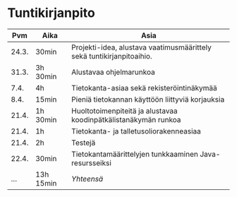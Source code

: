 # Tuntikirjanpito

Pvm   | Aika      | Asia
------|-----------|-----
24.3. | 30min     | Projekti-idea, alustava vaatimusmäärittely sekä tuntikirjanpitoaihio.
31.3. | 3h 30min  | Alustavaa ohjelmarunkoa
7.4.  | 4h        | Tietokanta-asiaa sekä rekisteröintinäkymää
8.4.  | 15min     | Pieniä tietokannan käyttöön liittyviä korjauksia
21.4. | 1h 30min  | Huoltotoimenpiteitä ja alustavaa koodinpätkälistanäkymän runkoa
21.4. | 1h        | Tietokanta- ja talletusoliorakenneasiaa
21.4. | 2h        | Testejä
22.4. | 30min     | Tietokantamäärittelyjen tunkkaaminen Java-resursseiksi
…     | 13h 15min | *Yhteensä*
